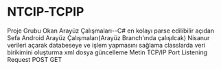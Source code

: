 # NTCIP-TCPIP
Proje Grubu
Okan Arayüz Çalışmaları--C# en kolayı parse edilibilir açıdan
Sefa Android Arayüz Çalışmaları(Arayüz Branch'ında çalışılcak)
Nisanur verileri açarak databeseye ve işlem yapmasını sağlama classlarda veri birikimini oluşturma xml dosya güncelleme
Metin TCP/IP Port Listening Request POST GET
